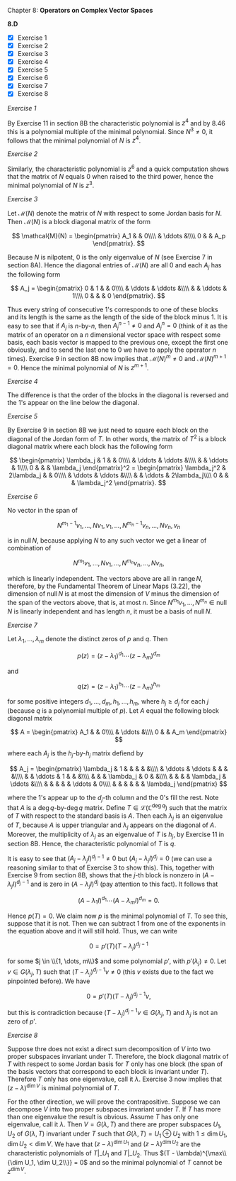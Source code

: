 Chapter 8: **Operators on Complex Vector Spaces**

**8.D**

- [x] Exercise 1
- [x] Exercise 2
- [x] Exercise 3
- [x] Exercise 4
- [x] Exercise 5
- [x] Exercise 6
- [x] Exercise 7
- [x] Exercise 8

_Exercise 1_

By Exercise 11 in section 8B the characteristic polynomial is $z^4$ and by 8.46 this is a polynomial multiple of the minimal polynomial.
Since $N^3 \neq 0$, it follows that the minimal polynomial of $N$ is $z^4$.

_Exercise 2_

Similarly, the characteristic polynomial is $z^6$ and a quick computation shows that the matrix of $N$ equals $0$ when raised to the third power, hence the minimal polynomial of $N$ is $z^3$.

_Exercise 3_

Let $\mathcal{M}(N)$ denote the matrix of $N$ with respect to some Jordan basis for $N$.
Then $\mathcal{M}(N)$ is a block diagonal matrix of the form

$$
\mathcal{M}(N) =
\begin{pmatrix}
A_1 & & 0\\\\
& \ddots &\\\\
0 & & A_p
\end{pmatrix}.
$$

Because $N$ is nilpotent, $0$ is the only eigenvalue of $N$ (see Exercise 7 in section 8A).
Hence the diagonal entries of $\mathcal{M}(N)$ are all $0$ and each $A_j$ has the following form

$$
A_j =
\begin{pmatrix}
0 & 1 & & 0\\\\
& \ddots & \ddots &\\\\
& & \ddots & 1\\\\
0 & & & 0
\end{pmatrix}.
$$

Thus every string of consecutive $1$'s corresponds to one of these blocks and its length is the same as the length of the side of the block minus $1$.
It is easy to see that if $A_j$ is $n$-by-$n$, then $A_j^{n-1} \neq 0$ and $A_j^n = 0$ (think of it as the matrix of an operator on a $n$ dimensional vector space with respect some basis, each basis vector is mapped to the previous one, except the first one obviously, and to send the last one to $0$ we have to apply the operator $n$ times).
Exercise 9 in section 8B now implies that $\mathcal{M}(N)^{m} \neq 0$ and $\mathcal{M}(N)^{m+1} = 0$.
Hence the minimal polynomial of $N$ is $z^{m+1}$.

_Exercise 4_

The difference is that the order of the blocks in the diagonal is reversed and the $1$'s appear on the line below the diagonal.

_Exercise 5_

By Exercise 9 in section 8B we just need to square each block on the diagonal of the Jordan form of $T$.
In other words, the matrix of $T^2$ is a block diagonal matrix where each block has the following form

$$
\begin{pmatrix}
\lambda_j & 1 & & 0\\\\
& \ddots & \ddots &\\\\
& & \ddots & 1\\\\
0 & & & \lambda_j
\end{pmatrix}^2 =
\begin{pmatrix}
\lambda_j^2 & 2\lambda_j & & 0\\\\
& \ddots & \ddots &\\\\
& & \ddots & 2\lambda_j\\\\
0 & & & \lambda_j^2
\end{pmatrix}.
$$

_Exercise 6_

No vector in the span of

$$
N^{m_1-1}v_1, \dots, Nv_1, v_1, \dots, N^{m_n-1}v_n, \dots, Nv_n, v_n
$$

is in $\operatorname{null} N$, because applying $N$ to any such vector we get a linear of combination of

$$
N^{m_1}v_1, \dots, Nv_1, \dots, N^{m_n}v_n, \dots, Nv_n,
$$

which is linearly independent.
The vectors above are all in $\operatorname{range} N$, therefore, by the Fundamental Theorem of Linear Maps (3.22), the dimension of $\operatorname{null} N$ is at most the dimension of $V$ minus the dimension of the span of the vectors above, that is, at most $n$.
Since $N^{m_1}v_1, \dots, N^{m_n} \in \operatorname{null} N$ is linearly independent and has length $n$, it must be a basis of $\operatorname{null} N$.

_Exercise 7_

Let $\lambda_1, \dots, \lambda_m$ denote the distinct zeros of $p$ and $q$.
Then

$$
p(z) = (z - \lambda_1)^{d_1} \cdots (z - \lambda_m)^{d_m}
$$

and

$$
q(z) = (z - \lambda_1)^{h_1} \cdots (z - \lambda_m)^{h_m}
$$

for some positive integers $d_1, \dots, d_m, h_1, \dots, h_m$, where $h_j \ge d_j$ for each $j$ (because $q$ is a polynomial multiple of $p$).
Let $A$ equal the following block diagonal matrix

$$
A =
\begin{pmatrix}
A_1 & & 0\\\\
& \ddots &\\\\
0 & & A_m
\end{pmatrix}
$$

where each $A_j$ is the $h_j$-by-$h_j$ matrix defiend by

$$
A_j =
\begin{pmatrix}
\lambda_j & 1 & & & & &\\\\
 & \ddots & \ddots & & & &\\\\
& & \ddots & 1 & & &\\\\
& & & \lambda_j & 0 & &\\\\
& & & & \lambda_j & \ddots &\\\\
& & & & & \ddots & 0\\\\
& & & & & & \lambda_j
\end{pmatrix}
$$

where the $1$'s appear up to the $d_j$-th column and the $0$'s fill the rest.
Note that $A$ is a $\deg q$-by-$\deg q$ matrix.
Define $T \in \mathcal{L}(\mathbb{C}^{\deg q})$ such that the matrix of $T$ with respect to the standard basis is $A$.
Then each $\lambda_j$ is an eigenvalue of $T$, because $A$ is upper triangular and $\lambda_j$ appears on the diagonal of $A$.
Moreover, the multiplicity of $\lambda_j$ as an eigenvalue of $T$ is $h_j$, by Exercise 11 in section 8B.
Hence, the characteristic polynomial of $T$ is $q$.

It is easy to see that $(A_j - \lambda_j I)^{d_j - 1} \neq 0$ but $(A_j - \lambda_j I)^{d_j} = 0$ (we can use a reasoning similar to that of Exercise 3 to show this).
This, together with Exercise 9 from section 8B, shows that the $j$-th block is nonzero in $(A - \lambda_j I)^{d_j-1}$ and is zero in $(A - \lambda_j I)^{d_j}$ (pay attention to this fact).
It follows that

$$
(A - \lambda_1 I)^{d_1} \cdots (A - \lambda_m I)^{d_m} = 0.
$$

Hence $p(T) = 0$.
We claim now $p$ is the minimal polynomial of $T$.
To see this, suppose that it is not.
Then we can subtract $1$ from one of the exponents in the equation above and it will still hold.
Thus, we can write

$$
0 = p'(T)(T - \lambda_j)^{d_j - 1}
$$

for some $j \in \\{1, \dots, m\\}$ and some polynomial $p'$, with $p'(\lambda_j) \neq 0$.
Let $v \in G(\lambda_j, T)$ such that $(T - \lambda_j)^{d_j - 1}v \neq 0$ (this $v$ exists due to the fact we pinpointed before).
We have

$$
0 = p'(T)(T - \lambda_j)^{d_j - 1}v,
$$

but this is contradiction because $(T - \lambda_j)^{d_j - 1}v \in G(\lambda_j, T)$ and $\lambda_j$ is not an zero of $p'$.

_Exercise 8_

Suppose thre does not exist a direct sum decomposition of $V$ into two proper subspaces invariant under $T$.
Therefore, the block diagonal matrix of $T$ with respect to some Jordan basis for $T$ only has one block (the span of the basis vectors that correspond to each block is invariant under $T$).
Therefore $T$ only has one eigenvalue, call it $\lambda$.
Exercise 3 now implies that $(z - \lambda)^{\dim V}$ is minimal polynomial of $T$.

For the other direction, we will prove the contrapositive.
Suppose we can decompose $V$ into two proper subspaces invariant under $T$.
If $T$ has more than one eigenvalue the result is obvious.
Assume $T$ has only one eigenvalue, call it $\lambda$.
Then $V = G(\lambda, T)$ and there are proper subspaces $U_1, U_2$ of $G(\lambda, T)$ invariant under $T$ such that $G(\lambda, T) = U_1 \oplus U_2$ with $1 \le \dim U_1, \dim U_2 < \dim V$.
We have that $(z - \lambda)^{\dim U_1}$ and $(z - \lambda)^{\dim U_2}$ are the characteristic polynomials of $T|\_{U_1}$ and $T|\_{U_2}$.
Thus $(T - \lambda)^{\max\\{\dim U_1, \dim U_2\\}} = 0$ and so the minimal polynomial of $T$ cannot be $z^{\dim V}$.
